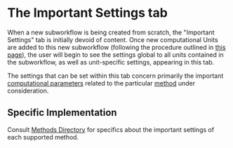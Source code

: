 # The Important Settings tab

When a new subworkflow is being created from scratch, the "Important Settings" tab is initially devoid of content. Once new computational Units are added to this new subworkflow (following the procedure outlined in [this page](units-flowchart.md)), the user will begin to see the settings global to all units contained in the subworkflow, as well as unit-specific settings, appearing in this tab.

The settings that can be set within this tab concern primarily the important [computational parameters](../../methods/parameters.md) related to the particular [method](../../methods-directory/overview.md) under consideration.

## Specific Implementation

Consult [Methods Directory](../methods-directory/overview.md) for specifics about the important settings of each supported method.